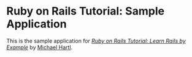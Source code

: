 # Ruby on Rails Tutorial: Sample Application

This is the sample application for [*Ruby on Rails Tutorial: Learn Rails by Example*](http://railstutorial.org) by [Michael Hartl](http://michaelhartl.com/).
